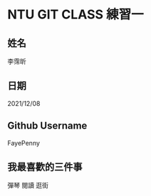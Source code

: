 # NTU GIT CLASS 練習一

姓名
----
李霈昕

日期
----
2021/12/08

Github Username
---------------
FayePenny

我最喜歡的三件事
---------------
彈琴  閱讀  逛街